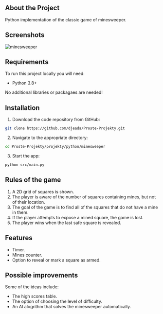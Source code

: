 ## About the Project

Python implementation of the classic game of minesweeper.

## Screenshots

![minesweeper](https://user-images.githubusercontent.com/37275728/188334904-6544ac1c-839f-40af-a4e0-1d064a13c3f5.gif)

## Requirements

To run this project locally you will need:

* Python 3.8+

No additional libraries or packagaes are needed!

## Installation

1. Download the code repository from GitHub: 
    
```Bash
git clone https://github.com/djeada/Proste-Projekty.git
```

2. Navigate to the appropriate directory:

```Bash
cd Proste-Projekty/projekty/python/minesweeper
```

3. Start the app:

```Bash
python src/main.py
```

## Rules of the game

1. A 2D grid of squares is shown.
1. The player is aware of the number of squares containing mines, but not of their location.
1. The goal of the game is to find all of the squares that do not have a mine in them.
1. If the player attempts to expose a mined square, the game is lost.
1. The player wins when the last safe square is revealed. 

## Features

* Timer.
* Mines counter.
* Option to reveal or mark a square as armed.

## Possible improvements

Some of the ideas include:

* The high scores table.
* The option of choosing the level of difficulty.
* An AI alogrithm that solves the minesweeper automatically.
